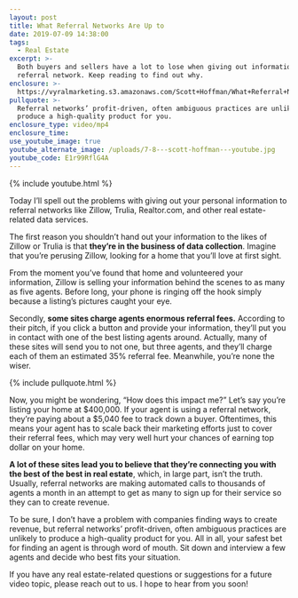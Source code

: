 ```yaml
---
layout: post
title: What Referral Networks Are Up to
date: 2019-07-09 14:38:00
tags:
  - Real Estate
excerpt: >-
  Both buyers and sellers have a lot to lose when giving out information to a
  referral network. Keep reading to find out why.
enclosure: >-
  https://vyralmarketing.s3.amazonaws.com/Scott+Hoffman/What+Referral+Networks+Are+Up+to.mp4
pullquote: >-
  Referral networks’ profit-driven, often ambiguous practices are unlikely to
  produce a high-quality product for you.
enclosure_type: video/mp4
enclosure_time:
use_youtube_image: true
youtube_alternate_image: /uploads/7-8---scott-hoffman---youtube.jpg
youtube_code: E1r99RflG4A
---
```


{% include youtube.html %}

Today I’ll spell out the problems with giving out your personal information to referral networks like Zillow, Trulia, Realtor.com, and other real estate-related data services. &nbsp;

The first reason you shouldn’t hand out your information to the likes of Zillow or Trulia is that **they’re in the business of data collection**. Imagine that you’re perusing Zillow, looking for a home that you’ll love at first sight.&nbsp;

From the moment you’ve found that home and volunteered your information, Zillow is selling your information behind the scenes to as many as five agents. Before long, your phone is ringing off the hook simply because a listing’s pictures caught your eye.

Secondly, **some sites charge agents enormous referral fees.** According to their pitch, if you click a button and provide your information, they’ll put you in contact with one of the best listing agents around. Actually, many of these sites will send you to not one, but three agents, and they’ll charge each of them an estimated 35% referral fee. Meanwhile, you’re none the wiser.&nbsp;

{% include pullquote.html %}

Now, you might be wondering, “How does this impact me?” Let’s say you’re listing your home at $400,000. If your agent is using a referral network, they’re paying about a $5,040 fee to track down a buyer. Oftentimes, this means your agent has to scale back their marketing efforts just to cover their referral fees, which may very well hurt your chances of earning top dollar on your home.&nbsp;

**A lot of these sites lead you to believe that they’re connecting you with the best of the best in real estate**, which, in large part, isn’t the truth. Usually, referral networks are making automated calls to thousands of agents a month in an attempt to get as many to sign up for their service so they can to create revenue.&nbsp;

To be sure, I don’t have a problem with companies finding ways to create revenue, but referral networks’ profit-driven, often ambiguous practices are unlikely to produce a high-quality product for you. All in all, your safest bet for finding an agent is through word of mouth. Sit down and interview a few agents and decide who best fits your situation. &nbsp; &nbsp;

If you have any real estate-related questions or suggestions for a future video topic, please reach out to us. I hope to hear from you soon\!&nbsp;